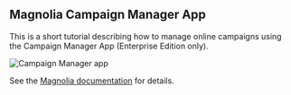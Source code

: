 ## Magnolia Campaign Manager App

This is a short tutorial describing how to manage online campaigns using the Campaign Manager App (Enterprise Edition only).

![Campaign Manager app](https://orlando21/magnolia-tutorial/img/start.jpg)

See the [Magnolia documentation](https://documentation.magnolia-cms.com/display/DOCS) for details.
